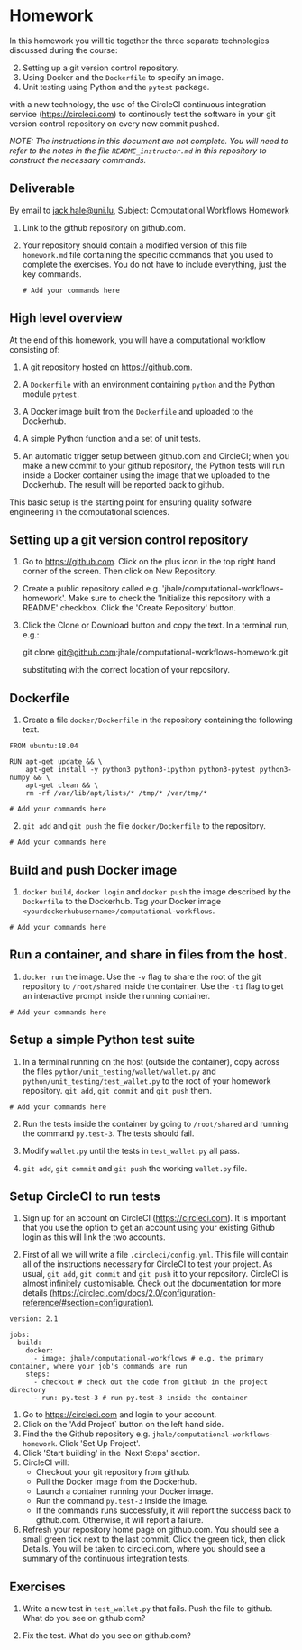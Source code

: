 # Homework

In this homework you will tie together the three separate technologies discussed during
the course:

2. Setting up a git version control repository.
3. Using Docker and the `Dockerfile` to specify an image.
1. Unit testing using Python and the `pytest` package.

with a new technology, the use of the CircleCI continuous integration
service (https://circleci.com) to continously test the software
in your git version control repository on every new commit pushed.

*NOTE: The instructions in this document are not complete. You will need to
refer to the notes in the file `README_instructor.md` in this repository
to construct the necessary commands.*

## Deliverable

By email to jack.hale@uni.lu, Subject: Computational Workflows Homework

1. Link to the github repository on github.com.
2. Your repository should contain a modified version of this file `homework.md`
   file containing the specific commands that you used to complete the
   exercises. You do not have to include everything, just the key commands.

     ```
     # Add your commands here
     ```

## High level overview

At the end of this homework, you will have a computational workflow consisting of:

1. A git repository hosted on https://github.com.

1. A `Dockerfile` with an environment containing `python` and the Python
   module `pytest`.

2. A Docker image built from the `Dockerfile` and uploaded to the Dockerhub.

3. A simple Python function and a set of unit tests.

4. An automatic trigger setup between github.com and CircleCI; when you
   make a new commit to your github repository, the Python tests will
   run inside a Docker container using the image that we uploaded to the Dockerhub.
   The result will be reported back to github.

This basic setup is the starting point for ensuring quality sofware engineering
in the computational sciences.

## Setting up a git version control repository

1. Go to https://github.com. Click on the plus icon in the top right hand
   corner of the screen. Then click on New Repository.

2. Create a public repository called e.g.
   'jhale/computational-workflows-homework'. Make sure to check the 'Initialize
   this repository with a README' checkbox. Click the 'Create Repository'
   button.

3. Click the Clone or Download button and copy the text. In a terminal run, e.g.:

     git clone git@github.com:jhale/computational-workflows-homework.git

   substituting with the correct location of your repository.

## Dockerfile

1. Create a file `docker/Dockerfile` in the repository containing the following text.

```
FROM ubuntu:18.04

RUN apt-get update && \
    apt-get install -y python3 python3-ipython python3-pytest python3-numpy && \
    apt-get clean && \
    rm -rf /var/lib/apt/lists/* /tmp/* /var/tmp/*
```

```
# Add your commands here
```

2. `git add` and `git push` the file `docker/Dockerfile` to the repository.

```
# Add your commands here
```

## Build and push Docker image

1. `docker build`, `docker login` and `docker push` the image described by the
   `Dockerfile` to the Dockerhub. Tag your Docker image
   `<yourdockerhubusername>/computational-workflows`.

```
# Add your commands here
```

## Run a container, and share in files from the host.

1. `docker run` the image. Use the `-v` flag to share the root of the git
   repository to `/root/shared` inside the container. Use the `-ti` flag to get
   an interactive prompt inside the running container.

```
# Add your commands here
```

## Setup a simple Python test suite

1. In a terminal running on the host (outside the container), copy across the
   files ``python/unit_testing/wallet/wallet.py`` and
   ``python/unit_testing/test_wallet.py`` to the root of your homework repository.
   ``git add``, ``git commit`` and ``git push`` them.

```
# Add your commands here
```

2. Run the tests inside the container by going to `/root/shared` and running the
   command `py.test-3`. The tests should fail.

3. Modify ``wallet.py`` until the tests in ``test_wallet.py`` all pass.

4. ``git add``, ``git commit`` and ``git push`` the working ``wallet.py`` file.

## Setup CircleCI to run tests

1. Sign up for an account on CircleCI (https://circleci.com). It is important
   that you use the option to get an account using your existing Github login
   as this will link the two accounts.

1. First of all we will write a file ``.circleci/config.yml``. This file will
   contain all of the instructions necessary for CircleCI to test your project.
   As usual, ``git add``, ``git commit`` and ``git push`` it to your repository.
   CircleCI is almost infinitely customisable. Check out the documentation for more
   details (https://circleci.com/docs/2.0/configuration-reference/#section=configuration).

```
version: 2.1

jobs:
  build:
    docker:
      - image: jhale/computational-workflows # e.g. the primary container, where your job's commands are run
    steps:
      - checkout # check out the code from github in the project directory
      - run: py.test-3 # run py.test-3 inside the container
```

1. Go to https://circleci.com and login to your account.
2. Click on the 'Add Project` button on the left hand side.
3. Find the the Github repository e.g.
   `jhale/computational-workflows-homework`. Click 'Set Up Project'.
4. Click 'Start building' in the 'Next Steps' section.
5. CircleCI will:
     * Checkout your git repository from github.
     * Pull the Docker image from the Dockerhub.
     * Launch a container running your Docker image.
     * Run the command `py.test-3` inside the image.
     * If the commands runs successfully, it will report 
       the success back to github.com. Otherwise, it will
       report a failure.
6. Refresh your repository home page on github.com. You 
   should see a small green tick next to the last commit.
   Click the green tick, then click Details. You will
   be taken to circleci.com, where you should see a summary
   of the continuous integration tests.

## Exercises

1. Write a new test in ``test_wallet.py`` that fails. Push the
   file to github. What do you see on github.com?

2. Fix the test. What do you see on github.com?
